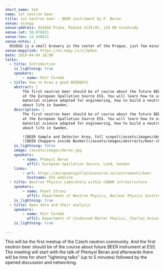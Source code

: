 ```yaml
---
short_name: ted
name: 1st neutron beer
title: 1st neutron beer - BEER instrument by P. Beran
venue: ossegg
venue-address: OSSEGG Praha, Římská 2135/45, 120 00 Vinohrady
venue-lat: 50.076821
venue-lon: 14.438621
venue-notes: |
  OSSEGG is a small brewery in the center of the Prague, just few minutes from the subway station Náměstí Míru. The meeting will take place in the basement.
venue-mapylink: https://en.mapy.cz/s/3p9ue
date: 2019-04-04 18:00
talks: 
  - title: Introduction
    is_lightning: true
    speakers:
        - name: Petr Čermák
  - title: How to brew a good BEER@ESS
    abstract: |
        The first neutron beer should be of course about the future BEER instrument
        at the European Spallation Source ESS. You will learn how to use neutrons in
        material science adapted for engineering, how to build a neutron instrument and
        about life in Sweden.
    description: |
        The first neutron beer should be of course about the future BEER instrument
        at the European Spallation Source ESS. You will learn how to use neutrons in
        material science adapted for engineering, how to build a neutron instrument and
        about life in Sweden.

        ![BEER Sample and Detector Area, full scope](/assets/images/abstracts/detector-area.jpg "BEER Sample and Detector Area, full scope")
        ![BEER Choppers inside Bunker](/assets/images/abstracts/beer-choppers.jpg "BEER Choppers inside Bunker")
    is_lightning: false
    image: /assets/images/beran.jpg
    speakers:
        - name: Přemysl Beran
          affil: European Spallation Source, Lund, Sweden
    links:
        - url: https://europeanspallationsource.se/instruments/beer
          hostname: ESS website
  - title: Neutron Physics Laboratory within CANAM infrastructure
    speakers:
        - name: Pavel Strunz
          affil: Department of Neutron Physics, Nuclear Physics Institute of the AS CR
    is_lightning: true
  - title: Open data and their analysis
    speakers:
        - name: Petr Čermák
          affil: Department of Condensed Matter Physics, Charles University, Prague
    is_lightning: true
    
---
```

This will be the first meetup of the Czech neutron community. And the first neutron beer should be of the course about future BEER instrument at ESS. The meeting will start with the talk of Přemysl Beran and afterwards there will be time for short "lightning talks" (up to 5 minutes) followed by the opened discussion and networking.
